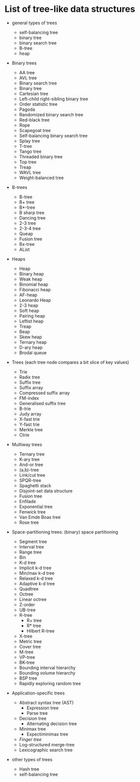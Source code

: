 # List of tree-like data structures

* general types of trees
  - self-balancing tree
  - binary tree
  - binary search tree
  - B-tree
  - heap

* Binary trees
  - AA tree
  - AVL tree
  - Binary search tree
  - Binary tree
  - Cartesian tree
  - Left-child right-sibling binary tree
  - Order statistic tree
  - Pagoda
  - Randomized binary search tree
  - Red-black tree
  - Rope
  - Scapegoat tree
  - Self-balancing binary search tree
  - Splay tree
  - T-tree
  - Tango tree
  - Threaded binary tree
  - Top tree
  - Treap
  - WAVL tree
  - Weight-balanced tree

* B-trees
  - B-tree
  - B+ tree
  - B*-tree
  - B sharp tree
  - Dancing tree
  - 2-3 tree
  - 2-3-4 tree
  - Queap
  - Fusion tree
  - Bx-tree
  - AList

* Heaps
  - Heap
  - Binary heap
  - Weak heap
  - Binomial heap
  - Fibonacci heap
  - AF-heap
  - Leonardo Heap
  - 2-3 heap
  - Soft heap
  - Pairing heap
  - Leftist heap
  - Treap
  - Beap
  - Skew heap
  - Ternary heap
  - D-ary heap
  - Brodal queue

* Trees (each tree node compares a bit slice of key values)
  - Trie
  - Radix tree
  - Suffix tree
  - Suffix array
  - Compressed suffix array
  - FM-index
  - Generalised suffix tree
  - B-trie
  - Judy array
  - X-fast trie
  - Y-fast trie
  - Merkle tree
  - Ctrie

* Multiway trees
  - Ternary tree
  - K-ary tree
  - And-or tree
  - (a,b)-tree
  - Link/cut tree
  - SPQR-tree
  - Spaghetti stack
  - Disjoint-set data structure
  - Fusion tree
  - Enfilade
  - Exponential tree
  - Fenwick tree
  - Van Emde Boas tree
  - Rose tree

* Space-partitioning trees: (binary) space partitioning
  - Segment tree
  - Interval tree
  - Range tree
  - Bin
  - K-d tree
  - Implicit k-d tree
  - Min/max k-d tree
  - Relaxed k-d tree
  - Adaptive k-d tree
  - Quadtree
  - Octree
  - Linear octree
  - Z-order
  - UB-tree
  - R-tree
    - R+ tree
    - R* tree
    - Hilbert R-tree
  - X-tree
  - Metric tree
  - Cover tree
  - M-tree
  - VP-tree
  - BK-tree
  - Bounding interval hierarchy
  - Bounding volume hierarchy
  - BSP tree
  - Rapidly exploring random tree

* Application-specific trees
  - Abstract syntax tree (AST)
    - Expression tree
    - Parse tree
  - Decision tree
    - Alternating decision tree
  - Minimax tree
    - Expectiminimax tree
  - *Finger tree*
  - Log-structured merge-tree
  - Lexicographic search tree

* other types of trees
  - Hash tree
  - self-balancing tree
